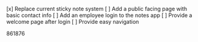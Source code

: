 [x] Replace current sticky note system
[ ] Add a public facing page with basic contact info
[ ] Add an employee login to the notes app
[ ] Provide a welcome page after login
[ ] Provide easy navigation

 861876
 